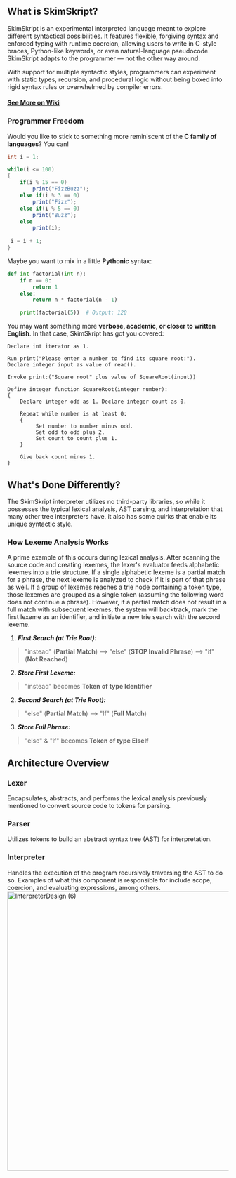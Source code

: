 ## What is SkimSkript? 			
SkimSkript is an experimental interpreted language meant to explore different syntactical possibilities. It features flexible, forgiving syntax and enforced typing with runtime coercion, allowing users to write in C-style braces, Python-like keywords, or even natural-language pseudocode. SkimSkript adapts to the programmer — not the other way around.

With support for multiple syntactic styles, programmers can experiment with static types, recursion, and procedural logic without being boxed into rigid syntax rules or overwhelmed by compiler errors.

#### [See More on Wiki](https://github.com/SebastianBathrick/SkimSkript/wiki)

### Programmer Freedom
Would you like to stick to something more reminiscent of the **C family of languages**? You can!
```csharp
int i = 1;

while(i <= 100)
{
    if(i % 15 == 0)
		print("FizzBuzz");
    else if(i % 3 == 0)
		print("Fizz");
    else if(i % 5 == 0)
		print("Buzz");
    else
		print(i);
	
 i = i + 1;
}
```

Maybe you want to mix in a little **Pythonic** syntax:
```python
def int factorial(int n):
    if n == 0:
		return 1
    else:
		return n * factorial(n - 1)

	print(factorial(5))  # Output: 120
```

You may want something more **verbose, academic, or closer to written English**. In that case, SkimSkript has got you covered:   
```
Declare int iterator as 1.
 
Run print("Please enter a number to find its square root:").
Declare integer input as value of read().

Invoke print:("Square root" plus value of SquareRoot(input))

Define integer function SquareRoot(integer number):
{
	Declare integer odd as 1. Declare integer count as 0.
	
	Repeat while number is at least 0:
	{
		 Set number to number minus odd.
		 Set odd to odd plus 2. 
		 Set count to count plus 1.
	}

	Give back count minus 1.
}
```
## What's Done Differently?
The SkimSkript interpreter utilizes no third-party libraries, so while it possesses the typical lexical analysis, AST parsing, and interpretation that many other tree interpreters have, it also has some quirks that enable its unique syntactic style.

### How Lexeme Analysis Works
A prime example of this occurs during lexical analysis. After scanning the source code and creating lexemes, the lexer's evaluator feeds alphabetic lexemes into a trie structure. If a single alphabetic lexeme is a partial match for a phrase, the next lexeme is analyzed to check if it is part of that phrase as well. If a group of lexemes reaches a trie node containing a token type, those lexemes are grouped as a single token (assuming the following word does not continue a phrase). However, if a partial match does not result in a full match with subsequent lexemes, the system will backtrack, mark the first lexeme as an identifier, and initiate a new trie search with the second lexeme.

1. _**First Search (at Trie Root):**_
> 
>"instead" (**Partial Match**) --> "else" (**STOP Invalid Phrase**) --> "if" (**Not Reached**)
> 
2. _**Store First Lexeme:**_
> 
>"instead" becomes **Token of type Identifier**
> 
2. _**Second Search (at Trie Root):**_
>
>"else" (**Partial Match**) --> "If" (**Full Match**)
> 
3. _**Store Full Phrase:**_
> 
>"else" & "if" becomes **Token of type ElseIf**

## Architecture Overview
### Lexer
Encapsulates, abstracts, and performs the lexical analysis previously mentioned to convert source code to tokens for parsing.
### Parser
Utilizes tokens to build an abstract syntax tree (AST) for interpretation.
### Interpreter
Handles the execution of the program recursively traversing the AST to do so. Examples of what this component is responsible for include scope, coercion, and evaluating expressions, among others.
<img width="1520" height="637" alt="InterpreterDesign (6)" src="https://github.com/user-attachments/assets/fa7b5a69-53de-417a-8867-2a8c6d82acc1" />
